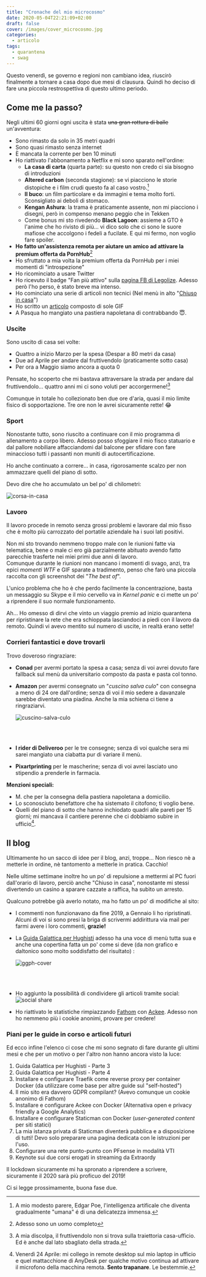```yaml
---
title: "Cronache del mio microcosmo"
date: 2020-05-04T22:21:09+02:00
draft: false
cover: /images/cover_microcosmo.jpg
categories:
  - articolo
tags:
  - quarantena
  - swag
---
```

Questo venerdì, se governo e regioni non cambiano idea, riuscirò finalmente a tornare a casa dopo due mesi di clausura. Quindi ho deciso di fare una piccola restrospettiva di questo ultimo periodo.

## Come me la passo?
Negli ultimi 60 giorni ogni uscita è stata ~~una gran rottura di balle~~ un'avventura:

* Sono rimasto da solo in 35 metri quadri
* Sono quasi rimasto senza internet
* È mancata la corrente per ben 10 minuti
* Ho riattivato l'abbonamento a Netflix e mi sono sparato nell'ordine:
    * **La casa di carta** (quarta parte): su questo non credo ci sia bisogno di introduzioni
    * **Altered carbon** (seconda stagione): se vi piacciono le storie distopiche e i film crudi questo fa al caso vostro.[^A]
    * **Il buco**: un film particolare e da immagini e tema molto forti. Sconsigliato ai deboli di stomaco.
    * **Kengan Ashura**: la trama è praticamente assente, non mi piacciono i disegni, però in compenso menano peggio che in Tekken
    * Come bonus mi sto rivedendo **Black Lagoon**: assieme a GTO è l'anime che ho rivisto di più... vi dico solo che ci sono le suore mafiose che accolgono i fedeli a fucilate. E qui mi fermo, non voglio fare spoiler.
* **Ho fatto un'assistenza remota per aiutare un amico ad attivare la premium offerta da PornHub**[^B]
* Ho sfruttato a mia volta la premium offerta da PornHub per i miei momenti di "introspezione"
* Ho ricominciato a usare Twitter
* Ho ricevuto il badge "Fan più attivo" sulla [pagina FB di Legolize](https://www.facebook.com/legolizeofficial). Adesso però l'ho perso, è stato breve ma intenso.
* Ho cominciato una serie di articoli non tecnici (Nel menù in alto "[Chiuso in casa](/chiuso-in-casa)")
* Ho scritto un [articolo](/blog/post-muto) composto di sole GIF
* A Pasqua ho mangiato una pastiera napoletana di contrabbando 😇.

### Uscite
Sono uscito di casa sei volte:

* Quattro a inizio Marzo per la spesa (Despar a 80 metri da casa)
* Due ad Aprile per andare dal fruttivendolo (praticamente sotto casa)
* Per ora a Maggio siamo ancora a quota 0

Pensate, ho scoperto che mi bastava attraversare la strada per andare dal fruttivendolo...
quattro anni mi ci sono voluti per accorgermene![^0]

Comunque in totale ho collezionato ben due ore d'aria, quasi il mio limite fisico di sopportazione. Tre ore non le avrei sicuramente rette! 😂

### Sport
Nonostante tutto, sono riuscito a continuare con il mio programma di allenamento a corpo libero. Adesso posso sfoggiare il mio fisco statuario e dal pallore nobiliare affacciandomi dal balcone per sfidare con fare minaccioso tutti i passanti non muniti di autocertificazione.

Ho anche continuato a correre... in casa, rigorosamente scalzo per non ammazzare quelli del piano di sotto.

Devo dire che ho accumulato un bel po' di chilometri:

![corsa-in-casa](/images/corsa.jpg)

### Lavoro

Il lavoro procede in remoto senza grossi problemi e lavorare dal mio fisso che è molto più carrozzato del portatile aziendale ha i suoi lati positivi.

Non mi sto trovando nemmeno troppo male con le riunioni fatte via telematica, bene o male ci ero già parzialmente abituato avendo fatto parecchie trasferte nei miei primi due anni di lavoro.  
Comunque durante le riunioni non mancano i momenti di svago, anzi, tra epici *momenti WTF* e GIF sparate a tradimento, penso che farò una piccola raccolta con gli screenshot dei "*The best of*".

L'unico problema che ho è che perdo facilmente la concentrazione, basta un messaggio su Skype e il mio cervello va in *Kernel panic* e ci mette un po' a riprendere il suo normale funzionamento.

Ah... Ho omesso di dirvi che vinto un viaggio premio ad inizio quarantena per ripristinare la rete che era schioppata lasciandoci a piedi con il lavoro da remoto. Quindi vi avevo mentito sul numero di uscite, in realtà erano sette!

### Corrieri fantastici e dove trovarli

Trovo doveroso ringraziare:

* **Conad** per avermi portato la spesa a casa; senza di voi avrei dovuto fare fallback sul menù da universitario composto da pasta e pasta col tonno.

* **Amazon** per avermi consegnato un "*cuscino salva culo*" con consegna a meno di 24 ore dall'ordine; senza di voi il mio sedere a davanzale sarebbe diventato una piadina. Anche la mia schiena ci tiene a ringraziarvi.  

  ![cuscino-salva-culo](/images/cuscino-salva-culo.jpg)

  <br><br>

* **I rider di Deliveroo** per le tre consegne; senza di voi qualche sera mi sarei mangiato una ciabatta pur di variare il menù.

* **Pixartprinting** per le mascherine; senza di voi avrei lasciato uno stipendio a prenderle in farmacia.

**Menzioni speciali:**

* M. che per la consegna della pastiera napoletana a domicilio.
* Lo sconosciuto benefattore che ha sistemato il citofono; ti voglio bene.
* Quelli del piano di sotto che hanno inchiodato quadri alle pareti per 15 giorni; mi mancava il cantiere perenne che ci dobbiamo subire in ufficio[^1].

## Il blog
Ultimamente ho un sacco di idee per il blog, anzi, troppe... Non riesco nè a metterle
in ordine, nè tantomento a metterle in pratica. Cacchio!

Nelle ultime settimane inoltre ho un po' di repulsione a mettermi al PC fuori dall'orario di lavoro, perciò anche "Chiuso in casa", nonostante mi stessi divertendo un casino a sparare cazzate a raffica, ha subìto un arresto.

Qualcuno potrebbe già averlo notato, ma ho fatto un po' di modifiche al sito:

* I commenti non funzionavano da fine 2019, a Gennaio li ho ripristinati. Alcuni di voi si sono presi la briga di scrivermi addirittura via mail per farmi avere i loro commenti, **grazie!**

* La [Guida Galattica per Hughisti](/ggph) adesso ha una voce di menù tutta sua e anche una copertina fatta un po' come si deve (da non grafico e daltonico sono molto soddisfatto del risultato) :

  ![ggph-cover](/images/ggph/ggph_cover_00.png)  

  <br> <br>

* Ho aggiunto la possibilità di condividere gli articoli tramite social:  
  ![social share](/images/social-share.png)

* Ho riattivato le statistiche rimpiazzando [Fathom](https://github.com/usefathom/fathom) con [Ackee](https://github.com/electerious/Ackee). Adesso non ho nemmeno più i cookie anonimi, provare per credere!



### Piani per le guide in corso e articoli futuri

Ed ecco infine l'elenco ci cose che mi sono segnato di fare durante gli ultimi mesi e che per un motivo o per l'altro non hanno ancora visto la luce:

1. Guida Galattica per Hughisti - Parte 3
2. Guida Galattica per Hughisti - Parte 4
3. Installare e configurare Traefik come reverse proxy per container Docker (da utilizzare come base per altre guide sul "self-hosted")
4. Il mio sito era davvero GDPR compilant? (Avevo comunque un cookie anonimo di Fathom)
5. Installare e configurare Ackee con Docker (Alternativa open e privacy friendly a Google Analytics)
6. Installare e configurare Staticman con Docker (*user-generated content* per siti statici)
7. La mia istanza privata di Staticman diventerà pubblica e a disposizione di tutti! Devo solo preparare una pagina dedicata con le istruzioni per l'uso.
8. Configurare una rete punto-punto con PFsense in modalità VTI
9. Keynote sui due corsi erogati in streaming da Extraordy

Il lockdown sicuramente mi ha spronato a riprendere a scrivere, sicuramente il 2020 sarà più proficuo del 2019!

Ci si legge prossimamente, buona fase due.

[^B]:  Adesso sono un uomo completo

[^A]: A mio modesto parere, Edgar Poe, l'intelligenza artificale che diventa gradualmente "umana" é di una delicatezza immensa.
[^0]: A mia discolpa, il fruttivendolo non si trova sulla traiettoria casa-ufficio. Ed è anche dal lato sbagliato della strada.
[^1]: Venerdì 24 Aprile: mi collego in remote desktop sul mio laptop in ufficio e quel mattacchione di AnyDesk per qualche motivo continua ad attivare il microfono della macchina remota. **Sento trapanare**. Le bestemmie.

